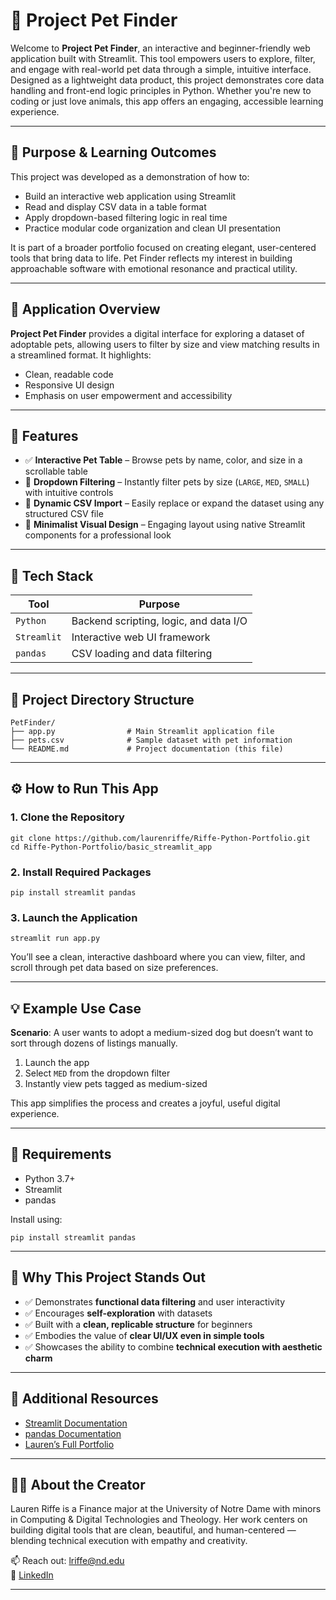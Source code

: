 # 🐾 Project Pet Finder

Welcome to **Project Pet Finder**, an interactive and beginner-friendly web application built with Streamlit. This tool empowers users to explore, filter, and engage with real-world pet data through a simple, intuitive interface. Designed as a lightweight data product, this project demonstrates core data handling and front-end logic principles in Python. Whether you're new to coding or just love animals, this app offers an engaging, accessible learning experience.

---

## 🧠 Purpose & Learning Outcomes

This project was developed as a demonstration of how to:
- Build an interactive web application using Streamlit
- Read and display CSV data in a table format
- Apply dropdown-based filtering logic in real time
- Practice modular code organization and clean UI presentation

It is part of a broader portfolio focused on creating elegant, user-centered tools that bring data to life. Pet Finder reflects my interest in building approachable software with emotional resonance and practical utility.

---

## 🚀 Application Overview

**Project Pet Finder** provides a digital interface for exploring a dataset of adoptable pets, allowing users to filter by size and view matching results in a streamlined format. It highlights:

- Clean, readable code
- Responsive UI design
- Emphasis on user empowerment and accessibility

---

## 🎯 Features

- ✅ **Interactive Pet Table** – Browse pets by name, color, and size in a scrollable table
- 🔎 **Dropdown Filtering** – Instantly filter pets by size (`LARGE`, `MED`, `SMALL`) with intuitive controls
- 📂 **Dynamic CSV Import** – Easily replace or expand the dataset using any structured CSV file
- 🌈 **Minimalist Visual Design** – Engaging layout using native Streamlit components for a professional look

---

## 🧰 Tech Stack

| Tool        | Purpose                                  |
|-------------|------------------------------------------|
| `Python`    | Backend scripting, logic, and data I/O   |
| `Streamlit` | Interactive web UI framework             |
| `pandas`    | CSV loading and data filtering            |

---

## 📁 Project Directory Structure

```
PetFinder/
├── app.py                # Main Streamlit application file
├── pets.csv              # Sample dataset with pet information
└── README.md             # Project documentation (this file)
```

---

## ⚙️ How to Run This App

### 1. Clone the Repository
```
git clone https://github.com/laurenriffe/Riffe-Python-Portfolio.git
cd Riffe-Python-Portfolio/basic_streamlit_app
```

### 2. Install Required Packages
```
pip install streamlit pandas
```

### 3. Launch the Application
```
streamlit run app.py
```

You’ll see a clean, interactive dashboard where you can view, filter, and scroll through pet data based on size preferences.

---

## 💡 Example Use Case

**Scenario**: A user wants to adopt a medium-sized dog but doesn’t want to sort through dozens of listings manually.

1. Launch the app
2. Select `MED` from the dropdown filter
3. Instantly view pets tagged as medium-sized

This app simplifies the process and creates a joyful, useful digital experience.

---

## 📌 Requirements
- Python 3.7+
- Streamlit
- pandas

Install using:
```
pip install streamlit pandas
```

---

## 🌟 Why This Project Stands Out
- ✅ Demonstrates **functional data filtering** and user interactivity
- ✅ Encourages **self-exploration** with datasets
- ✅ Built with a **clean, replicable structure** for beginners
- ✅ Embodies the value of **clear UI/UX even in simple tools**
- ✅ Showcases the ability to combine **technical execution with aesthetic charm**

---

## 🔗 Additional Resources
- [Streamlit Documentation](https://docs.streamlit.io)
- [pandas Documentation](https://pandas.pydata.org/)
- [Lauren’s Full Portfolio](https://github.com/laurenriffe/Riffe-Python-Portfolio)

---

## 👩‍💻 About the Creator

Lauren Riffe is a Finance major at the University of Notre Dame with minors in Computing & Digital Technologies and Theology. Her work centers on building digital tools that are clean, beautiful, and human-centered — blending technical execution with empathy and creativity.

📫 Reach out: [lriffe@nd.edu](mailto:lriffe@nd.edu)  
🔗 [LinkedIn](https://www.linkedin.com/in/lauren-riffe)

---
